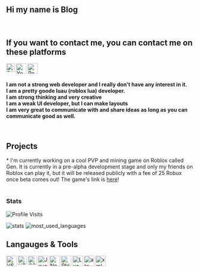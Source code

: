 <!-- heading -->
<h2 allign="center">Hi my name is Blog</h2>
</br>

<!-- contact -->
## If you want to contact me, you can contact me on these platforms

<a href="https://discord.com/users/760301818243842108"><img align="left" alt="Discord" width="23px" src="https://raw.githubusercontent.com/peterthehan/peterthehan/master/assets/discord.svg" /></a>

<a href="https://www.youtube.com/channel/UCgc17VJDBPHNOaQJ1PREECA"><img align="left" alt="YouTube" width="28px" src="https://cdn.discordapp.com/attachments/825045889449066498/825063511054614559/YouTube-Emblem.png" /></a>

<a href="https://www.roblox.com/users/665915051/profile"><img align="left" alt="Roblox" width="28px" src="https://cdn.discordapp.com/attachments/401509972049002506/827914019293757460/0eeeb19633422b1241f4306419a0f15f39d58de9.png" /></a>

</br>
</br>

<!-- info -->
<p>
  <strong>
    I am not a strong web developer and I really don't have any interest in it.
    </br>
    I am a pretty goode luau (roblox lua) developer.
    </br>
    I am strong thinking and very creative
    </br>
    I am a weak UI developer, but I can make layouts
    </br>
    I am very great to communicate with and share ideas as long as you can communicate good as well.
  </strong>
</p>
</br>

<!-- projects -->
## Projects
<div>
  * I'm currently working on a cool PVP and mining game on Roblox called Gen. It is currently in a pre-alpha development stage and only my friends on Roblox can play it, but it will be released publicly with a fee of 25 Robux once beta comes out! The game's link is <a href="https://www.roblox.com/games/6898251851/PRE-ALPHA-Gen">here</a>!
</div>

</br>

<!-- stats -->
### Stats
![Profile Visits](https://komarev.com/ghpvc/?username=shinyish&color=green&label=Profile-Visits&width=26px)

![stats](https://github-readme-stats.vercel.app/api?username=shinyish&show_icons=true&theme=tokyonight)
![most_used_languages](https://github-readme-stats.vercel.app/api/top-langs?username=shinyish&show_icons=true&theme=tokyonight&layout=compact) 

<!-- languages and tools and stuff -->

<!-- ()
for future reference

<a href="website"><img align="left" alt="VScode" width="28px" src="image" /></a> 

-->

## Langauges & Tools 
<!-- VSCODE -->
<a href="https://code.visualstudio.com/"><img align="left" alt="VScode" width="28px" src="https://cdn.discordapp.com/attachments/809031839032672327/813042483814596618/777960436187398168.png" /></a> 

<!-- HTML -->
<a href="https://html.com/"><img align="left" alt="HTML" width="24px" src="https://cdn.discordapp.com/attachments/809031839032672327/814495978413490206/813909686449078353.png" /></a>

<!-- CSS -->
<a href="https://www.w3schools.com/css/css_intro.asp"><img align="left" alt="CSS" width="24px" src="https://cdn.discordapp.com/attachments/809031839032672327/814495960231051285/813909685542584321.png" /></a>

<!-- JAVASCRIPT -->
<a href="https://www.javascript.com/"><img align="left" alt="Java Script" width="28px" src="https://cdn.discordapp.com/attachments/809031839032672327/813041368371822632/584735430763741202.png" /></a>

<!-- NODE.JS -->
<a href="https://nodejs.org/en/"><img align="left" alt="NodeJS" width="28px" src="https://cdn.discordapp.com/attachments/809031839032672327/813041964546785280/PikPng.com_js-logo-png_4309640.png" /></a>

<!-- ROBLOX STUDIO -->
<a href="https://www.roblox.com/create"><img align="left" alt="RblxStudio" width="28px" src="https://cdn.discordapp.com/attachments/825045889449066498/825060805811896410/340.png" /></a>

<!-- LUA -->
<a href="https://www.lua.org/"><img align="left" alt="Lua" width="28px" src="https://cdn.discordapp.com/attachments/825045889449066498/825066179793911878/1200px-Lua-Logo.png" /></a>

<!-- ATOM -->
<a href="https://atom.io/"><img align="left" alt="atom" width="28px" src="https://cdn.discordapp.com/attachments/782651195311259661/841330417411162112/atom-logo.png"/></a>

<!-- XML -->
<a href="https://www.xml.com/"><img allign="left" alt="xml" width="28px" src="https://cdn.iconscout.com/icon/free/png-512/xml-file-2330558-1950399.png"/></a>
